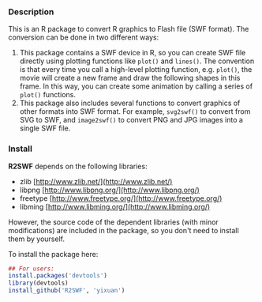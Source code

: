 ### Description
This is an R package to convert R graphics to Flash file (SWF format).
The conversion can be done in two different ways:

1. This package contains a SWF device in R, so you can create SWF file
directly using plotting functions like `plot()` and `lines()`.
The convention is that every time you call a high-level plotting function,
e.g. `plot()`, the movie will create a new frame and draw the following
shapes in this frame. In this way, you can create some animation by
calling a series of `plot()` functions.
2. This package also includes several functions to convert graphics of
other formats into SWF format. For example, `svg2swf()` to convert from
SVG to SWF, and `image2swf()` to convert PNG and JPG images into a single
SWF file.

### Install
**R2SWF** depends on the following libraries:

- zlib         [http://www.zlib.net/](http://www.zlib.net/)
- libpng       [http://www.libpng.org/](http://www.libpng.org/)
- freetype     [http://www.freetype.org/](http://www.freetype.org/)
- libming      [http://www.libming.org/](http://www.libming.org/)

However, the source code of the dependent libraries (with minor modifications) are included in the package, so you don't need to install them by yourself.

To install the package here:

```r
## For users: 
install.packages('devtools')
library(devtools)
install_github('R2SWF', 'yixuan')
```

